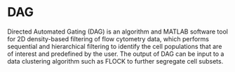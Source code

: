 # DAG
Directed Automated Gating (DAG) is an algorithm and MATLAB software tool for 2D density-based filtering of flow cytometry data, which performs sequential and hierarchical filtering to identify the cell populations that are of interest and predefined by the user. The output of DAG can be input to a data clustering algorithm such as FLOCK to further segregate cell subsets.
